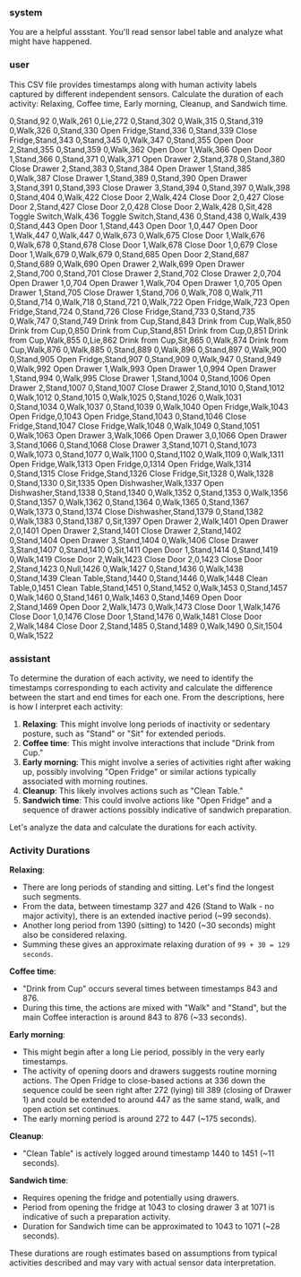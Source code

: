 ### system
You are a helpful assstant. You'll read sensor label table and analyze what might have happened.
### user

This CSV file provides timestamps along with human activity labels captured by different independent sensors.
Calculate the duration of each activity: Relaxing, Coffee time, Early morning, Cleanup, and Sandwich time.
    
0,Stand,92
0,Walk,261
0,Lie,272
0,Stand,302
0,Walk,315
0,Stand,319
0,Walk,326
0,Stand,330
Open Fridge,Stand,336
0,Stand,339
Close Fridge,Stand,343
0,Stand,345
0,Walk,347
0,Stand,355
Open Door 2,Stand,355
0,Stand,359
0,Walk,362
Open Door 1,Walk,366
Open Door 1,Stand,366
0,Stand,371
0,Walk,371
Open Drawer 2,Stand,378
0,Stand,380
Close Drawer 2,Stand,383
0,Stand,384
Open Drawer 1,Stand,385
0,Walk,387
Close Drawer 1,Stand,389
0,Stand,390
Open Drawer 3,Stand,391
0,Stand,393
Close Drawer 3,Stand,394
0,Stand,397
0,Walk,398
0,Stand,404
0,Walk,422
Close Door 2,Walk,424
Close Door 2,0,427
Close Door 2,Stand,427
Close Door 2,0,428
Close Door 2,Walk,428
0,Sit,428
Toggle Switch,Walk,436
Toggle Switch,Stand,436
0,Stand,438
0,Walk,439
0,Stand,443
Open Door 1,Stand,443
Open Door 1,0,447
Open Door 1,Walk,447
0,Walk,447
0,Walk,673
0,Walk,675
Close Door 1,Walk,676
0,Walk,678
0,Stand,678
Close Door 1,Walk,678
Close Door 1,0,679
Close Door 1,Walk,679
0,Walk,679
0,Stand,685
Open Door 2,Stand,687
0,Stand,689
0,Walk,690
Open Drawer 2,Walk,699
Open Drawer 2,Stand,700
0,Stand,701
Close Drawer 2,Stand,702
Close Drawer 2,0,704
Open Drawer 1,0,704
Open Drawer 1,Walk,704
Open Drawer 1,0,705
Open Drawer 1,Stand,705
Close Drawer 1,Stand,706
0,Walk,708
0,Walk,711
0,Stand,714
0,Walk,718
0,Stand,721
0,Walk,722
Open Fridge,Walk,723
Open Fridge,Stand,724
0,Stand,726
Close Fridge,Stand,733
0,Stand,735
0,Walk,747
0,Stand,749
Drink from Cup,Stand,843
Drink from Cup,Walk,850
Drink from Cup,0,850
Drink from Cup,Stand,851
Drink from Cup,0,851
Drink from Cup,Walk,855
0,Lie,862
Drink from Cup,Sit,865
0,Walk,874
Drink from Cup,Walk,876
0,Walk,885
0,Stand,889
0,Walk,896
0,Stand,897
0,Walk,900
0,Stand,905
Open Fridge,Stand,907
0,Stand,909
0,Walk,947
0,Stand,949
0,Walk,992
Open Drawer 1,Walk,993
Open Drawer 1,0,994
Open Drawer 1,Stand,994
0,Walk,995
Close Drawer 1,Stand,1004
0,Stand,1006
Open Drawer 2,Stand,1007
0,Stand,1007
Close Drawer 2,Stand,1010
0,Stand,1012
0,Walk,1012
0,Stand,1015
0,Walk,1025
0,Stand,1026
0,Walk,1031
0,Stand,1034
0,Walk,1037
0,Stand,1039
0,Walk,1040
Open Fridge,Walk,1043
Open Fridge,0,1043
Open Fridge,Stand,1043
0,Stand,1046
Close Fridge,Stand,1047
Close Fridge,Walk,1048
0,Walk,1049
0,Stand,1051
0,Walk,1063
Open Drawer 3,Walk,1066
Open Drawer 3,0,1066
Open Drawer 3,Stand,1066
0,Stand,1068
Close Drawer 3,Stand,1071
0,Stand,1073
0,Walk,1073
0,Stand,1077
0,Walk,1100
0,Stand,1102
0,Walk,1109
0,Walk,1311
Open Fridge,Walk,1313
Open Fridge,0,1314
Open Fridge,Walk,1314
0,Stand,1315
Close Fridge,Stand,1326
Close Fridge,Sit,1328
0,Walk,1328
0,Stand,1330
0,Sit,1335
Open Dishwasher,Walk,1337
Open Dishwasher,Stand,1338
0,Stand,1340
0,Walk,1352
0,Stand,1353
0,Walk,1356
0,Stand,1357
0,Walk,1362
0,Stand,1364
0,Walk,1365
0,Stand,1367
0,Walk,1373
0,Stand,1374
Close Dishwasher,Stand,1379
0,Stand,1382
0,Walk,1383
0,Stand,1387
0,Sit,1397
Open Drawer 2,Walk,1401
Open Drawer 2,0,1401
Open Drawer 2,Stand,1401
Close Drawer 2,Stand,1402
0,Stand,1404
Open Drawer 3,Stand,1404
0,Walk,1406
Close Drawer 3,Stand,1407
0,Stand,1410
0,Sit,1411
Open Door 1,Stand,1414
0,Stand,1419
0,Walk,1419
Close Door 2,Walk,1423
Close Door 2,0,1423
Close Door 2,Stand,1423
0,Null,1426
0,Walk,1427
0,Stand,1436
0,Walk,1438
0,Stand,1439
Clean Table,Stand,1440
0,Stand,1446
0,Walk,1448
Clean Table,0,1451
Clean Table,Stand,1451
0,Stand,1452
0,Walk,1453
0,Stand,1457
0,Walk,1460
0,Stand,1461
0,Walk,1463
0,Stand,1469
Open Door 2,Stand,1469
Open Door 2,Walk,1473
0,Walk,1473
Close Door 1,Walk,1476
Close Door 1,0,1476
Close Door 1,Stand,1476
0,Walk,1481
Close Door 2,Walk,1484
Close Door 2,Stand,1485
0,Stand,1489
0,Walk,1490
0,Sit,1504
0,Walk,1522

### assistant
To determine the duration of each activity, we need to identify the timestamps corresponding to each activity and calculate the difference between the start and end times for each one. From the descriptions, here is how I interpret each activity:

1. **Relaxing**: This might involve long periods of inactivity or sedentary posture, such as "Stand" or "Sit" for extended periods.
2. **Coffee time**: This might involve interactions that include "Drink from Cup."
3. **Early morning**: This might involve a series of activities right after waking up, possibly involving "Open Fridge" or similar actions typically associated with morning routines.
4. **Cleanup**: This likely involves actions such as "Clean Table."
5. **Sandwich time**: This could involve actions like "Open Fridge" and a sequence of drawer actions possibly indicative of sandwich preparation.

Let's analyze the data and calculate the durations for each activity.

### Activity Durations

**Relaxing**: 
- There are long periods of standing and sitting. Let's find the longest such segments.
- From the data, between timestamp 327 and 426 (Stand to Walk - no major activity), there is an extended inactive period (~99 seconds).
- Another long period from 1390 (sitting) to 1420 (~30 seconds) might also be considered relaxing.
- Summing these gives an approximate relaxing duration of `99 + 30 = 129 seconds`.

**Coffee time**:
- "Drink from Cup" occurs several times between timestamps 843 and 876.
- During this time, the actions are mixed with "Walk" and "Stand", but the main Coffee interaction is around 843 to 876 (~33 seconds).

**Early morning**:
- This might begin after a long Lie period, possibly in the very early timestamps.
- The activity of opening doors and drawers suggests routine morning actions. The Open Fridge to close-based actions at 336 down the sequence could be seen right after 272 (lying) till 389 (closing of Drawer 1) and could be extended to around 447 as the same stand, walk, and open action set continues. 
- The early morning period is around 272 to 447 (~175 seconds).

**Cleanup**:
- "Clean Table" is actively logged around timestamp 1440 to 1451 (~11 seconds).

**Sandwich time**:
- Requires opening the fridge and potentially using drawers.
- Period from opening the fridge at 1043 to closing drawer 3 at 1071 is indicative of such a preparation activity.
- Duration for Sandwich time can be approximated to 1043 to 1071 (~28 seconds).

These durations are rough estimates based on assumptions from typical activities described and may vary with actual sensor data interpretation.
